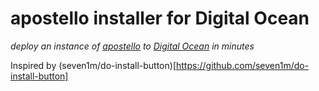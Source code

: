 # apostello installer for Digital Ocean

*deploy an instance of [apostello](https://github.com/monty5811/apostello) to [Digital Ocean](https://m.do.co/c/4afdc8b5be2e) in minutes*

Inspired by (seven1m/do-install-button)[https://github.com/seven1m/do-install-button]
